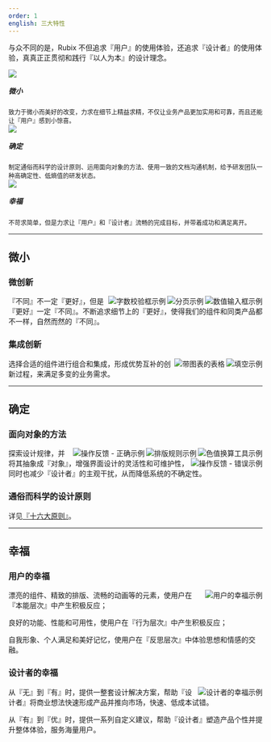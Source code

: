 ```yaml
---
order: 1
english: 三大特性
---
```


与众不同的是，Rubix 不但追求『用户』的使用体验，还追求『设计者』的使用体验，真真正正贯彻和践行『以人为本』的设计理念。

<div style="margin-left:-40px;margin-right:-40px;overflow:hidden;">
  <div class="col-8 features">
    <img src="https://os.alipayobjects.com/rmsportal/OVirOHTeAdzDBuQ.png">
    <h5>微小</h5>
    <div>致力于微小而美好的改变，力求在细节上精益求精，不仅让业务产品更加实用和可靠，而且还能让『用户』感到小惊喜。</div>
  </div>
  <div class="col-8 features">
    <img src="https://os.alipayobjects.com/rmsportal/iJbUiLYpuPBXUhV.png">
    <h5>确定</h5>
    <div>制定通俗而科学的设计原则、运用面向对象的方法、使用一致的文档沟通机制，给予研发团队一种高确定性、低熵值的研发状态。</div>
  </div>
  <div class="col-8 features">
    <img src="https://os.alipayobjects.com/rmsportal/uSOjjlCRjRIhtIY.png">
    <h5>幸福</h5>
    <div>不苛求简单，但是力求让『用户』和『设计者』流畅的完成目标，并带着成功和满足离开。</div>
  </div>
</div>

<style>
.features {
  padding: 0 40px;
  font-size: 12px;
}
.features h5 {
  font-size: 14px;
  margin-top: 16px;
}
@media only screen and (min-width: 320px) and (max-width: 767px) {
  .features {
    width: 100%;
    text-align: center;
    margin-bottom: 20px;;
  }
  .features img {
    width: 80%;
  }
}
</style>

---

## 微小

### 微创新

<img class="preview-img" align="right" alt="数值输入框示例" description="鼠标『悬停』时，可点击区域会放大。" src="https://os.alipayobjects.com/rmsportal/GGXdyrOtvUtOKXe.png">

<img class="preview-img" align="right" alt="分页示例" description="鼠标点击省略符，可以实现批量切换。" src="https://os.alipayobjects.com/rmsportal/UEYPnVhQsOjytSa.png">

<img class="preview-img" align="right" alt="字数校验框示例" description="使用颜色和下划线标注超出的文案，系统即时反应，以便用户进行调整。" src="https://os.alipayobjects.com/rmsportal/JxzQIRfMCtMjuaH.png">

『不同』不一定『更好』，但是『更好』一定『不同』。不断追求细节上的『更好』，使得我们的组件和同类产品都不一样，自然而然的『不同』。

### 集成创新

<img class="preview-img" align="right" alt="填空示例" description="组合了标签和输入项，可以帮助用户理解当前的状况，以及需要提供什么数据。" src="https://os.alipayobjects.com/rmsportal/RGFMJRSgCAVCKOl.png">

<img class="preview-img" align="right" alt="带图表的表格" description="组合了 Table 和 Chart ，鼠标『悬停』时展现更多详情内容。" src="https://os.alipayobjects.com/rmsportal/hjHOMRIbvIUUBXS.png">

选择合适的组件进行组合和集成，形成优势互补的创新过程，来满足多变的业务需求。

---

## 确定

### 面向对象的方法

<img class="preview-img" align="right" alt="色值换算工具示例" description="定义『原色』后，用『加黑』和『加白』的方式快速、科学的得出 Normal、Hover 等多个『状态色』。" src="https://os.alipayobjects.com/rmsportal/MqsXoBBSDmoEDqn.png">

<img class="preview-img" align="right" alt="排版规则示例" description="运用『亲密性』原则，只需定义 n 的值，就可以得出确定的间距。" src="https://os.alipayobjects.com/rmsportal/WNEbRORxzEvvFKy.png">

<img class="preview-img" noPadding align="right" alt="操作反馈 - 正确示例" description="将可被通用的文案抽象成『确定』、『操作』等通用术语，集中进行调用和维护。虽然『用户』体验 -1 分，但是『设计者』体验 +5 分。" good src="https://os.alipayobjects.com/rmsportal/rtbYGKfPOpWRJID.png">

<img class="preview-img" noPadding align="right" alt="操作反馈 - 错误示例" bad description="这是体验更好的反馈方式，但是对『设计者』来说是灾难。因为这些『删除』文案只能通过人肉维护，难免产生遗漏和错别字，增大了系统的不确定性，这在多人合作和需求变更时尤为明显。" src="https://os.alipayobjects.com/rmsportal/OWLtvGCGmqawyPt.png">

探索设计规律，并将其抽象成『对象』，增强界面设计的灵活性和可维护性，同时也减少『设计者』的主观干扰，从而降低系统的不确定性。

### 通俗而科学的设计原则

详见[『十六大原则』](./principle)。

---

## 幸福

### 用户的幸福

<img class="preview-img no-padding" align="right" alt="用户的幸福示例" description="想了解更多内容，可阅读唐纳德•A•诺曼所著的 《设计心理学 3》。" src="https://os.alipayobjects.com/rmsportal/sBjNEGgHEpNfqTs.png">

漂亮的组件、精致的排版、流畅的动画等的元素，使用户在『本能层次』中产生积极反应；

良好的功能、性能和可用性，使用户在『行为层次』中产生积极反应；

自我形象、个人满足和美好记忆，使用户在『反思层次』中体验思想和情感的交融。

### 设计者的幸福

<img class="preview-img no-padding" align="right" alt="设计者的幸福示例" description="Ant Design 无法保证业务产品能否成功，但是能帮助业务产品『正确的成功』或者『正确的失败』。" src="https://os.alipayobjects.com/rmsportal/eMcdBWuZxRbvlvW.png">

从『无』到『有』时，提供一整套设计解决方案，帮助『设计者』将商业想法快速形成产品并推向市场，快速、低成本试错。

从『有』到『优』时，提供一系列自定义建议，帮助『设计者』塑造产品个性并提升整体体验，服务海量用户。


